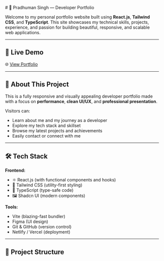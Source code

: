 
 # 💼 Pradhuman Singh — Developer Portfolio

Welcome to my personal portfolio website built using **React.js**, **Tailwind CSS**, and **TypeScript**. This site showcases my technical skills, projects, experience, and passion for building beautiful, responsive, and scalable web applications.

---

## 🚀 Live Demo

🌐 [View Portfolio](https://your-portfolio-link.com)

---

## 📌 About This Project

This is a fully responsive and visually appealing developer portfolio made with a focus on **performance**, **clean UI/UX**, and **professional presentation**.

Visitors can:
- Learn about me and my journey as a developer
- Explore my tech stack and skillset
- Browse my latest projects and achievements
- Easily contact or connect with me

---

## 🛠️ Tech Stack

**Frontend:**
- ⚛️ React.js (with functional components and hooks)
- 🎨 Tailwind CSS (utility-first styling)
- 🧠 TypeScript (type-safe code)
- 🖼️ Shadcn UI (modern components)

**Tools:**
- Vite (blazing-fast bundler)
- Figma (UI design)
- Git & GitHub (version control)
- Netlify / Vercel (deployment)

---

## 📁 Project Structure

